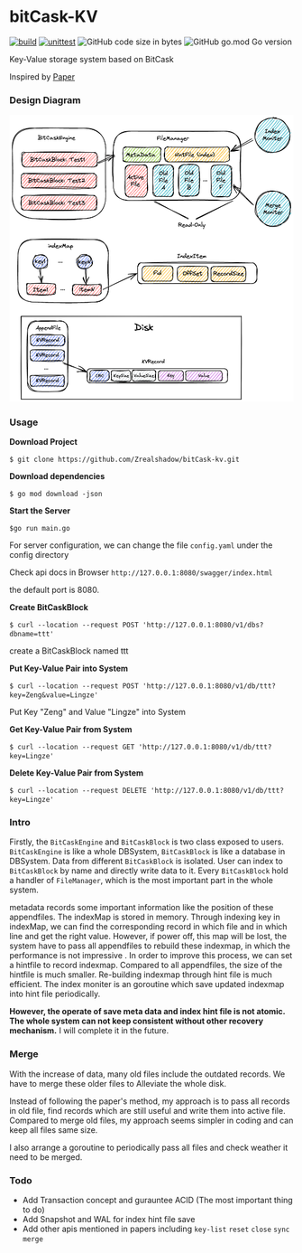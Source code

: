 # bitCask-KV
[![build](https://github.com/Zrealshadow/bitCask-kv/actions/workflows/main.yml/badge.svg)](https://github.com/Zrealshadow/bitCask-kv/actions/workflows/main.yml) [![unittest](https://github.com/Zrealshadow/bitCask-kv/actions/workflows/test.yml/badge.svg)](https://github.com/Zrealshadow/bitCask-kv/actions/workflows/test.yml) ![GitHub code size in bytes](https://img.shields.io/github/languages/code-size/Zrealshadow/bitCask-kv) ![GitHub go.mod Go version](https://img.shields.io/github/go-mod/go-version/Zrealshadow/bitCask-kv) 

Key-Value storage system based on BitCask 

Inspired by [Paper](https://riak.com/assets/bitcask-intro.pdf)



### Design Diagram



![Design](https://raw.githubusercontent.com/Zrealshadow/FigureHub/main/bitCaskKV/Design.png)





### Usage



**Download Project**

```shell
$ git clone https://github.com/Zrealshadow/bitCask-kv.git
```



**Download dependencies**

```shell
$ go mod download -json
```



**Start the Server**

```shell
$go run main.go
```

For server configuration, we can change the file `config.yaml` under the config directory



Check api docs in Browser `http://127.0.0.1:8080/swagger/index.html`

the default port is 8080.



**Create BitCaskBlock**

```shell
$ curl --location --request POST 'http://127.0.0.1:8080/v1/dbs?dbname=ttt'
```

create a BitCaskBlock named ttt



**Put Key-Value Pair into System**

```shell
$ curl --location --request POST 'http://127.0.0.1:8080/v1/db/ttt?key=Zeng&value=Lingze'
```

Put Key "Zeng" and Value "Lingze" into System



**Get Key-Value Pair from System**

```shell
$ curl --location --request GET 'http://127.0.0.1:8080/v1/db/ttt?key=Lingze'
```



**Delete Key-Value Pair from System**

```shell
$ curl --location --request DELETE 'http://127.0.0.1:8080/v1/db/ttt?key=Lingze'
```





### Intro

Firstly, the `BitCaskEngine`  and `BitCaskBlock` is two class exposed to users. `BitCaskEngine` is like a whole DBSystem, `BitCaskBlock` is like a database in DBSystem. Data from different `BitCaskBlock` is isolated. User can index to `BitCaskBlock` by name and directly write data to it.  Every `BitCaskBlock` hold a handler of `FileManager`, which is the most important part in the whole system. 

metadata records some important information like the position of these appendfiles. The indexMap is stored in memory. Through indexing key in indexMap, we can find the corresponding record in which file and in which line and get the right value. However, if power off, this map will be lost, the system have to pass all appendfiles to rebuild these indexmap, in which the performance is not impressive . In order to improve this process, we can set a hintfile to record indexmap. Compared to all appendfiles, the size of the hintfile is much smaller. Re-building indexmap through hint file is much efficient. The index moniter is an goroutine which save updated indexmap into hint file periodically. 

**However,  the operate of save meta data and index hint file is not atomic. The whole system can not keep consistent without other recovery mechanism.** I will complete it in the future.

### Merge 

With the increase of data, many old files include the outdated records. We have to merge these older files to Alleviate the whole disk.

Instead of following the paper's method, my approach is to pass all records in old file, find records which are still useful and write them into active file. Compared to merge old files, my approach seems simpler in coding and can keep all files same size. 

I also arrange a goroutine to periodically pass all files and check weather it need to be merged.



### Todo

- Add Transaction concept and gurauntee ACID (The most important thing to do)
- Add Snapshot and WAL for index hint file save
-  Add other apis mentioned in papers including `key-list`  `reset`  `close`  `sync`  `merge`





